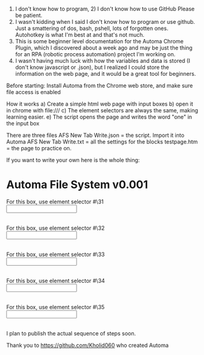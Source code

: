 1) I don't know how to program, 2) I don't know how to use GitHub  Please be patient.
2) I wasn't kidding when I said I don't know how to program or use github.  Just a smattering of dos, bash, pshell, lots of forgotten ones.  Autohotkey is what I'm best at and that's not much.
3) This is some beginner level documentation for the Automa Chrome Plugin, which I discovered about a week ago and may be just the thing for an RPA (robotic process automation) project I'm working on.
4) I wasn't having much luck with how the variables and data is stored (I don't know javascript or .json), but I realized I could store the information on the web page, and it would be a great tool for beginners.

Before starting:  Install Automa from the Chrome web store, and make sure file access is enabled

How it works
a) Create a simple html web page with input boxes
b) open it in chrome with file:///
c) The element selectors are always the same, making learning easier.
e) The script opens the page and writes the word "one" in the input box

There are three files
AFS New Tab Write.json = the script.  Import it into Automa
AFS New Tab Write.txt = all the settings for the blocks
testpage.htm = the page to practice on.

If you want to write your own here is the whole thing:


<!DOCTYPE html>
<html>
<body>
<h1>Automa File System v0.001</h1>

<form action="/action_page.php">

<label for="1">For this box, use element selector #\31</label>	
  <input type="text" id="1" name="1"><br><br>

<label for="2">For this box, use element selector #\32</label>	
  <input type="text" id="2" name="2"><br><br>

<label for="3">For this box, use element selector #\33</label>	
  <input type="text" id="3" name="3"><br><br>

<label for="4">For this box, use element selector #\34</label>	
  <input type="text" id="4" name="4"><br><br>

<label for="5">For this box, use element selector #\35</label>	
  <input type="text" id="5" name="5"><br><br>

</form>

<!--https://github.com/MagEpub 6 Dec 2021-->

</body>
</html>    

I plan to publish the actual sequence of steps soon.

Thank you to https://github.com/Kholid060 who created Automa
